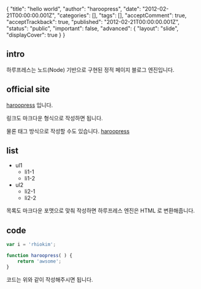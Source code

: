 {
    "title": "hello world",
    "author": "haroopress",
    "date": "2012-02-21T00:00:00.001Z",
    "categories": [],
    "tags": [],
    "acceptComment": true,
    "acceptTrackback": true,
    "published": "2012-02-21T00:00:00.001Z",
    "status": "public",
    "important": false,
    "advanced": {
        "layout": "slide",
        "displayCover": true
    }
}

## intro
하루프레스는 노드(Node) 기반으로 구현된 정적 페이지 블로그 엔진입니다.

## official site
[haroopress](http://haroopress.github.com) 입니다.

링크도 마크다운 형식으로 작성하면 됩니다.

물론 태그 방식으로 작성할 수도 있습니다.
<a href="http://haroopress.github.com">haroopress</a>

## list

* ul1
    - li1-1
    - li1-2
* ul2
    - li2-1
    - li2-2

목록도 마크다운 포맷으로 맞춰 작성하면 하루프레스 엔진은 HTML 로 변환해줍니다.

## code

```javascript
var i = 'rhiokim';

function haroopress( ) {
    return 'awsome';
}
```

코드는 위와 같이 작성해주시면 됩니다.

